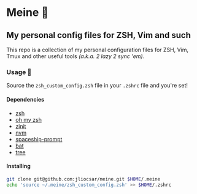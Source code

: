 # Meine :boar:

## My personal config files for ZSH, Vim and such

This repo is a collection of my personal configuration files for ZSH, Vim, Tmux and other useful tools _(a.k.a. 2 lazy 2 sync 'em)_.

### Usage :ninja:

Source the `zsh_custom_config.zsh` file in your `.zshrc` file and you're set!

#### Dependencies

- [zsh](https://www.zsh.org/)
- [oh my zsh](https://ohmyz.sh/)
- [zinit](https://github.com/zdharma-continuum/zinit)
- [nvm](https://github.com/nvm-sh/nvm/blob/master/README.md)
- [spaceship-prompt](https://github.com/spaceship-prompt/spaceship-prompt)
- [bat](https://github.com/sharkdp/bat)
- [tree](https://linux.die.net/man/1/tree)

#### Installing

```bash
git clone git@github.com:jliocsar/meine.git $HOME/.meine
echo 'source ~/.meine/zsh_custom_config.zsh' >> $HOME/.zshrc
```

